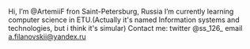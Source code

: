 Hi, I’m @ArtemiiF fron Saint-Petersburg, Russia
I’m currently learning computer science in ETU.(Actually it's named Information systems and technologies, but i think it's simular)
Contact me:
  twitter @ss_126_
  email a.filanovskii@yandex.ru

<!---
ArtemiiF/ArtemiiF is a ✨ special ✨ repository because its `README.md` (this file) appears on your GitHub profile.
You can click the Preview link to take a look at your changes.
--->
